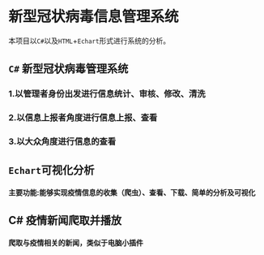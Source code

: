 # 新型冠状病毒信息管理系统
本项目以`C#`以及`HTML`+`Echart`形式进行系统的分析。

## `C#` 新型冠状病毒管理系统

### 1.以管理者身份出发进行信息统计、审核、修改、清洗

### 2.以信息上报者角度进行信息上报、查看

### 3.以大众角度进行信息的查看

## `Echart`可视化分析

#### 主要功能:能够实现疫情信息的收集（爬虫）、查看、下载、简单的分析及可视化

## C# 疫情新闻爬取并播放

#### 爬取与疫情相关的新闻，类似于电脑小插件

